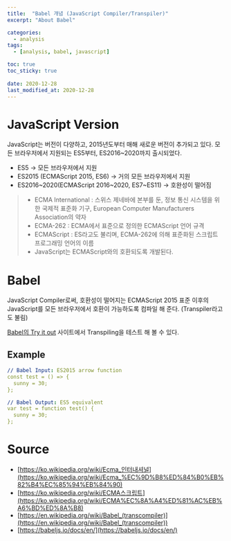 ```yaml
---
title:  "Babel 개념 (JavaScript Compiler/Transpiler)"
excerpt: "About Babel"

categories:
  - analysis
tags:
  - [analysis, babel, javascript]

toc: true
toc_sticky: true
 
date: 2020-12-28
last_modified_at: 2020-12-28
---
```


# JavaScript Version

JavaScript는 버전이 다양하고, 2015년도부터 매해 새로운 버전이 추가되고 있다. 모든 브라우저에서 지원되는 ES5부터, ES2016~2020까지 출시되었다.

- ES5 → 모든 브라우저에서 지원
- ES2015 (ECMAScript 2015, ES6) → 거의 모든 브라우저에서 지원
- ES2016~2020(ECMAScript 2016~2020, ES7~ES11) → 호완성이 떨어짐
> - ECMA International : 스위스 제네바에 본부를 둔, 정보 통신 시스템을 위한 국제적 표준화 기구, European Computer Manufacturers Association의 약자
> - ECMA-262 : ECMA에서 표준으로 정의한 ECMAScript 언어 규격
> - ECMAScript : ES라고도 불리며, ECMA-262에 의해 표준화된 스크립트 프로그래밍 언어의 이름
> - JavaScript는 ECMAScript와의 호환되도록 개발된다.

# Babel

JavaScript Compiler로써, 호환성이 떨어지는 ECMAScript 2015 표준 이후의 JavaScript를 모든 브라우저에서 호환이 가능하도록 컴파일 해 준다. (Transpiler라고도 불림)

[Babel의 Try it out]([https://babeljs.io/repl/](https://babeljs.io/repl/)) 사이트에서 Transpiling을 테스트 해 볼 수 있다.

## Example

```yaml
// Babel Input: ES2015 arrow function
const test = () => {
  sunny = 30;
};

// Babel Output: ES5 equivalent
var test = function test() {
  sunny = 30;
};
```

# Source
- [https://ko.wikipedia.org/wiki/Ecma_인터내셔널](https://ko.wikipedia.org/wiki/Ecma_%EC%9D%B8%ED%84%B0%EB%82%B4%EC%85%94%EB%84%90)
- [https://ko.wikipedia.org/wiki/ECMA스크립트](https://ko.wikipedia.org/wiki/ECMA%EC%8A%A4%ED%81%AC%EB%A6%BD%ED%8A%B8)
- [https://en.wikipedia.org/wiki/Babel_(transcompiler)](https://en.wikipedia.org/wiki/Babel_(transcompiler))
- [https://babeljs.io/docs/en/](https://babeljs.io/docs/en/)